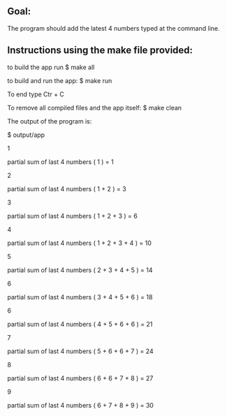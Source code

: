 ## Goal:

The program should add the latest 4 numbers typed at the command line.


## Instructions using the make file provided:

to build the app run
$ make all

to build and run the app:
$ make run

To end type Ctr + C

To remove all compiled files and the app itself:
$ make clean


The output of the program is:

$ output/app

1

partial sum of last 4 numbers ( 1 ) = 1

2

partial sum of last 4 numbers ( 1 + 2 ) = 3

3

partial sum of last 4 numbers ( 1 + 2 + 3 ) = 6

4

partial sum of last 4 numbers ( 1 + 2 + 3 + 4 ) = 10

5

partial sum of last 4 numbers ( 2 + 3 + 4 + 5 ) = 14

6

partial sum of last 4 numbers ( 3 + 4 + 5 + 6 ) = 18

6

partial sum of last 4 numbers ( 4 + 5 + 6 + 6 ) = 21

7

partial sum of last 4 numbers ( 5 + 6 + 6 + 7 ) = 24

8

partial sum of last 4 numbers ( 6 + 6 + 7 + 8 ) = 27

9

partial sum of last 4 numbers ( 6 + 7 + 8 + 9 ) = 30
